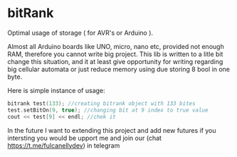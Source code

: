 # bitRank
Optimal usage of storage ( for AVR's or Arduino ).

Almost all Arduino boards like UNO, micro, nano etc, provided not enough RAM, therefore you cannot write big project. This lib is written to a litle bit change this situation, and it at least give opportunity for writing regarding big cellular automata or just reduce memory using due storing 8 bool in one byte. 

Here is simple instance of usage:

```c++
bitrank test(133); //creating bitrank object with 133 bites 
test.setBitOn(9, true); //changing bit at 9 index to true value
cout << test[9] << endl; //chek it

```

In the future I want to extending this project and add new futures if you intersting you would be upport me and join our (chat https://t.me/fulcanellydev) in telegram 
